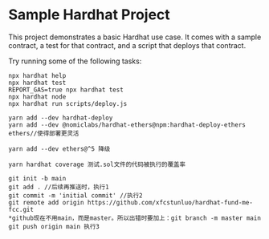 # Sample Hardhat Project

This project demonstrates a basic Hardhat use case. It comes with a sample contract, a test for that contract, and a script that deploys that contract.

Try running some of the following tasks:

```shell
npx hardhat help
npx hardhat test
REPORT_GAS=true npx hardhat test
npx hardhat node
npx hardhat run scripts/deploy.js
```

```
yarn add --dev hardhat-deploy
yarn add --dev @nomiclabs/hardhat-ethers@npm:hardhat-deploy-ethers ethers//使得部署更灵活 

yarn add --dev ethers@^5 降级

yarn hardhat coverage 测试.sol文件的代码被执行的覆盖率
```

```
git init -b main
git add . //后续再推送时，执行1
git commit -m 'initial commit' //执行2
git remote add origin https://github.com/xfcstunluo/hardhat-fund-me-fcc.git
*github现在不用main，而是master。所以出错时要加上：git branch -m master main
git push origin main 执行3
```
